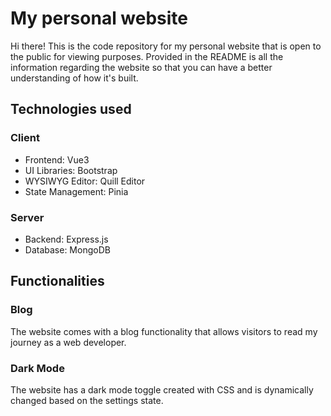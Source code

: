 # My personal website

Hi there! This is the code repository for my personal website that is open to the public for viewing purposes. Provided in the README is all the information regarding the website so that you can have a better understanding of how it's built.

## Technologies used

### Client
- Frontend: Vue3
- UI Libraries: Bootstrap
- WYSIWYG Editor: Quill Editor
- State Management: Pinia

### Server
- Backend: Express.js
- Database: MongoDB

## Functionalities

### Blog

The website comes with a blog functionality that allows visitors to read my journey as a web developer.

### Dark Mode

The website has a dark mode toggle created with CSS and is dynamically changed based on the settings state.
